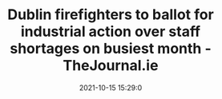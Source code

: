 ---
"title": "Dublin firefighters to ballot for industrial action over staff shortages on busiest month - TheJournal.ie"
"date": "2021-10-15 15:29:0"
"feed_name": "GOOGLENEWSINDUSTRIAL"
"feed_website": "https://news.google.com/search?q=industrial%2Bincident&hl=en-US&gl=US&ceid=US:en"
"feed_rss": "https://news.google.com/rss/search?q=industrial%2Bincident&hl=en-US&gl=US&ceid=US:en"
"link": "https://www.thejournal.ie/dublin-fire-brigade-ballot-5575536-Oct2021/"
"source": "{'href': 'https://www.thejournal.ie', 'title': 'TheJournal.ie'}"
"file": "_posts/2021-1-1-402a10c9ac21aee704cb6dee4765f36bc0c889df.md"
"accident": "0"
"drilling": "0"
"dead": "0"
"injured": "0"
"arrested": "0"
"place": "unknown place"
"where": "unknown site"
"causes": "unknown"
"place_uri": "unknown place"
---